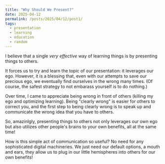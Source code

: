 ```yaml
---
title: "Why Should We Present?"
date: 2025-04-12
permalink: /posts/2025/04/12/post1/
tags:
  - presentation
  - learning
  - education
  - random
---
```


I believe that a single <em>very effective</em> way of learning things is by presenting things to others.


It forces us to try and learn the topic of our presentation: it leverages our ego.
However, it is a blessing that, even with our attempts to save our precious ego, we eventually find ourselves in the wrong many times. (Of course, the safest strategy to not embarass yourself is to do nothing.)

Over time, I came to appreciate being wrong in front of others (killing my ego and optimizing learning).
Being "clearly wrong" is easier for others to correct you, and the first step to being clearly wrong is to speak up and communicate the wrong idea that you have to others.

So, amazinlgly, presenting things to others not only leverages our own ego but also utilizes other people's brains to your own benefits, all at the same time!

How is this simple act of communication so useful?
No need for any sophisticated digital machineries.
We just need our default options, a mouth and ears, they allow us to plug in our little hemispheres into others for our own benefits!